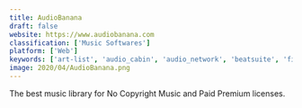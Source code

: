 ```yaml
---
title: AudioBanana
draft: false 
website: https://www.audiobanana.com
classification: ['Music Softwares']
platform: ['Web']
keywords: ['art-list', 'audio_cabin', 'audio_network', 'beatsuite', 'filmmusic.io', 'filmstro', 'friendlymusic', 'jam_lamb', 'jingle_punks', 'jukedeck', 'no_lick_music', 'quik_by_gopro', 'the_music_bed', 'tunepocket', 'unroyalty', 'vimeo_music_store', 'ccmixter', 'ezmediart']
image: 2020/04/AudioBanana.png
---
```

The best music library for No Copyright Music and Paid Premium licenses.
